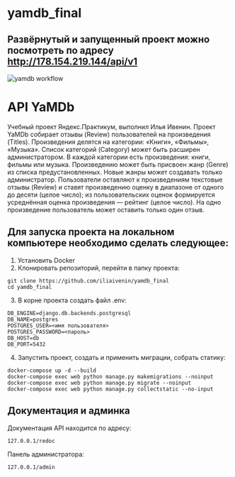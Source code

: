 # yamdb_final
## Развёрнутый и запущенный проект можно посмотреть по адресу http://178.154.219.144/api/v1
![yamdb workflow](https://github.com/iliaivenin/yamdb_final/actions/workflows/yamdb_workflow.yaml/badge.svg)


# API YaMDb
Учебный проект Яндекс.Практикум, выполнил Илья Ивенин.
Проект YaMDb собирает отзывы (Review) пользователей на произведения (Titles). Произведения делятся на категории: «Книги», «Фильмы», «Музыка». Список категорий (Category) может быть расширен администратором.
В каждой категории есть произведения: книги, фильмы или музыка.
Произведению может быть присвоен жанр (Genre) из списка предустановленных. Новые жанры может создавать только администратор.
Пользователи оставляют к произведениям текстовые отзывы (Review) и ставят произведению оценку в диапазоне от одного до десяти (целое число); из пользовательских оценок формируется усреднённая оценка произведения — рейтинг (целое число). На одно произведение пользователь может оставить только один отзыв.

## Для запуска проекта на локальном компьютере необходимо сделать следующее:
1. Установить Docker
2. Клонировать репозиторий, перейти в папку проекта:
```
git clone https://github.com/iliaivenin/yamdb_final
cd yamdb_final
```
3. В корне проекта создать файл .env:
```
DB_ENGINE=django.db.backends.postgresql
DB_NAME=postgres
POSTGRES_USER=<имя пользователя>
POSTGRES_PASSWORD=<пароль>
DB_HOST=db
DB_PORT=5432
```
4. Запустить проект, создать и применить миграции, собрать статику:
```
docker-compose up -d --build
docker-compose exec web python manage.py makemigrations --noinput
docker-compose exec web python manage.py migrate --noinput
docker-compose exec web python manage.py collectstatic --no-input
```


## Документация и админка
Документация API находится по адресу:
```
127.0.0.1/redoc
```
Панель администратора:
```
127.0.0.1/admin
```